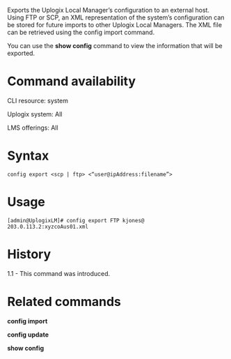 Exports the Uplogix Local Manager’s configuration to an external host. Using FTP or SCP, an XML representation of the system’s configuration can be stored for future imports to other Uplogix Local Managers. The XML file can be retrieved using the config import command.

You can use the **show config** command to view the information that will be exported.

# Command availability 

CLI resource: system

Uplogix system: All

LMS offerings: All

# Syntax 

```
config export <scp | ftp> <“user@ipAddress:filename”>
```

# Usage 

```
[admin@UplogixLM]# config export FTP kjones@ 203.0.113.2:xyzcoAus01.xml
```

# History 

1.1 - This command was introduced.

# Related commands 

**config import**

**config update**

**show config**

